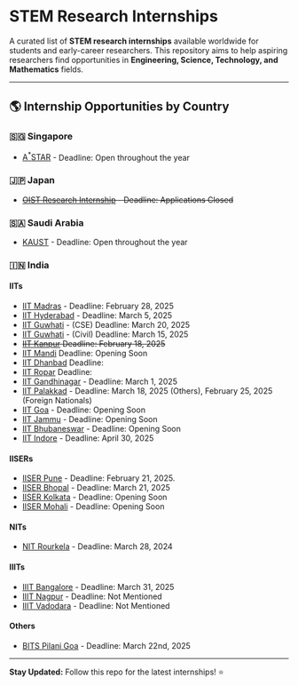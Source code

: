 # STEM Research Internships

A curated list of **STEM research internships** available worldwide for students and early-career researchers. This repository aims to help aspiring researchers find opportunities in **Engineering, Science, Technology, and Mathematics** fields.


---

## 🌎 Internship Opportunities by Country  

<!-- ### 🇺🇸 **United States**  
- **[Google Research Internship]()** 
- **[NASA Internships]()** 
- **[MIT Summer Research Program (MSRP)]()**  -->

<!-- ### 🇨🇳 **China**  
- **[FuSEP Summer Research 2025](https://fusep.ustc.edu.cn/fusep/)** 

### 🇩🇪 **Germany**  
- **[Max Planck Internship]()** 
- **[DAAD RISE]()** 

### 🇫🇷 **France**  
- **[CERN Summer Internship]()** 
- **[INRIA Research Internship]()** 

### 🇬🇧 **United Kingdom**  
- **[Turing Internship Network]()** 
- **[Imperial College UROP]()**  -->

<!-- ### 🇰🇷 **South Korea**  
- **[XXXXX]()**  -->

### 🇸🇬 **Singapore**  
- [A<sup>*</sup>STAR](https://www.a-star.edu.sg/) - Deadline: Open throughout the year

<!-- ### 🇹🇼 **Taiwan**  
- **[XXXXX]()**  -->

### 🇯🇵 **Japan**  
- ~~[OIST Research Internship](https://admissions.oist.jp/research-internship) - Deadline: Applications Closed~~

### 🇸🇦 **Saudi Arabia**  
- [KAUST](https://admissions.kaust.edu.sa/study/internships) - Deadline: Open throughout the year

### 🇮🇳 **India**
#### IITs
- [IIT Madras](https://ssp.iitm.ac.in/summer-fellowship-registration) - Deadline: February 28, 2025
- [IIT Hyderabad](https://iith.ac.in/research/SURE/) - Deadline: March 5, 2025
- [IIT Guwhati](https://www.iitg.ac.in/cse/summerinternship/) - (CSE) Deadline:  March 20, 2025
- [IIT Guwhati](https://www.iitg.ac.in/civil/home_news_details.php?slno=OTFqenZ6OWxVMUd3NHpvcGZvTDVRZz09&notice=Summer-Training/Internship-2025) - (Civil) Deadline:  March 15, 2025
- ~~[IIT Kanpur](https://surge.iitk.ac.in/app/main.php) Deadline: February 18, 2025~~
- [IIT Mandi](https://www.iitmandi.ac.in/internships) Deadline: Opening Soon
- [IIT Dhanbad](https://people.iitism.ac.in/~research/SRIP.php) Deadline: 
- [IIT Ropar](https://www.iitrpr.ac.in/studentportal/summerinternship-2025) Deadline: 
- [IIT Gandhinagar](https://srip.iitgn.ac.in/info/guidelines/)  - Deadline: March 1, 2025
- [IIT Palakkad](https://sun.iitpkd.ac.in/) - Deadline: March 18, 2025 (Others), February 25, 2025 (Foreign Nationals)
- [IIT Goa](https://iitgoa.ac.in/summer-internships-2024-at-iit-goa/) - Deadline: Opening Soon
- [IIT Jammu](https://www.iitjammu.ac.in/post/rise-up) - Deadline: Opening Soon
- [IIT Bhubaneswar](https://webapps.iitbbs.ac.in/internship-application/) - Deadline: Opening Soon
- [IIT Indore](https://www.iiti.ac.in/page/summer-internship-2025-for-ug-students) - Deadline: April 30, 2025

#### IISERs
- [IISER Pune](http://www3.iiserpune.ac.in/~sspc/) - Deadline: February 21, 2025.
- [IISER Bhopal](https://www.iiserb.ac.in/assets/all_upload/doaa/IISER_Bhopal_Summer_Internship.pdf) - Deadline: March 21, 2025
- [IISER Kolkata](https://www.iiserkol.ac.in/~summer.research/) - Deadline: Opening Soon
- [IISER Mohali](https://www.iisermohali.ac.in/admission-news/summer-research-program-2024) - Deadline: Opening Soon

#### NITs
- [NIT Rourkela](https://eapplication.nitrkl.ac.in/internship/) - Deadline: March 28, 2024

#### IIITs
- [IIIT Bangalore](https://www.iiitb.ac.in/summer-internship) - Deadline: March 31, 2025
- [IIIT Nagpur](https://iiitn.ac.in/page.php?id=240) - Deadline: Not Mentioned
- [IIIT Vadodara](https://iiitvadodara.ac.in/internship.php) - Deadline: Not Mentioned

#### Others
- [BITS Pilani Goa](https://www.bits-pilani.ac.in/news/bits-pilani-goa-summer-research-program-2025-bgsrp-2025/) - Deadline: March 22nd, 2025 

---

**Stay Updated:** Follow this repo for the latest internships! ⭐  

